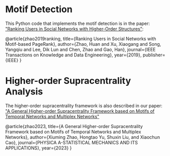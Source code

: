 # Motif Detection 

This Python code that implements the motif detection is in the paper: ["Ranking Users in Social Networks with Higher-Order Structures"](https://github.com/HKUST-KnowComp/Motif-based-PageRank.):

@article{zhao2019ranking,
    title={Ranking Users in Social Networks with Motif-based PageRank},
    author={Zhao, Huan and Xu, Xiaogang and Song, Yangqiu and Lee, Dik Lun and Chen, Zhao and Gao, Han},
    journal={IEEE Transactions on Knowledge and Data Engineering},
    year={2019},
    publisher={IEEE}
    }

# Higher-order Supracentrality Analysis
The higher-order supracentrality framework is also described in our paper: ["A General Higher-order Supracentrality Framework based on Motifs of Temporal Networks and Multiplex Networks"](https://github.com/DocHAZ/Higher-order-Supracentrality-master)

@article{zhao2023,
    title={A General Higher-order Supracentrality Framework based on Motifs of Temporal Networks and Multiplex Networks},
    author={Xiuming Zhao, Hongtao Yu, Shuxin Liu, and Xiaochun Cao},
    journal={PHYSICA A-STATISTICAL MECHANICS AND ITS APPLICATIONS},
    year={2023}
    }

